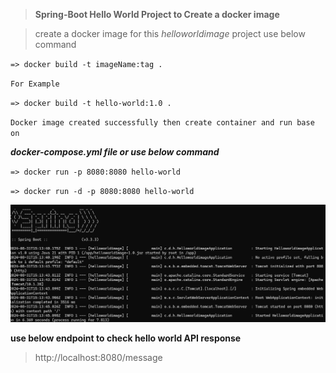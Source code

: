 > **Spring-Boot Hello World Project  to Create a docker image**

> create a docker image for this *helloworldimage* project use below command

`=> docker build -t imageName:tag .`

`For Example`

`=> docker build -t hello-world:1.0 .`

`Docker image created successfully then create container and run base on`

***docker-compose.yml file or use below command***

`=> docker run -p 8080:8080 hello-world`

`=> docker run -d -p 8080:8080 hello-world`

![img_2.png](img_2.png)

**use below endpoint to check hello world API response**

>http://localhost:8080/message